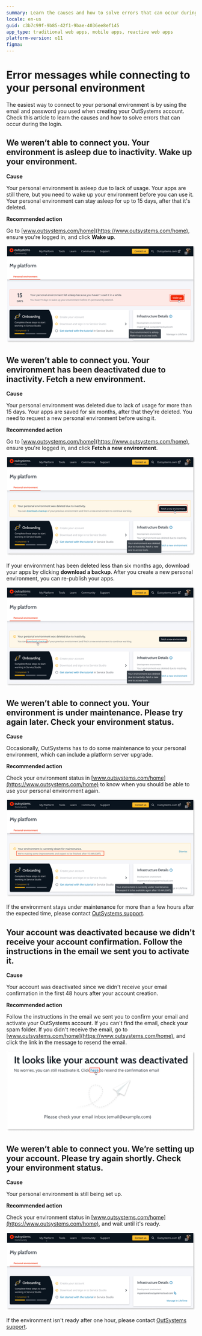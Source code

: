 ```yaml
---
summary: Learn the causes and how to solve errors that can occur during while trying to login to your personal environment.
locale: en-us
guid: c3b7c99f-9b85-42f1-9bae-4036ee8ef145
app_type: traditional web apps, mobile apps, reactive web apps
platform-version: o11
figma:
---
```


# Error messages while connecting to your personal environment

The easiest way to connect to your personal environment is by using the email and password you used when creating your OutSystems account.
Check this article to learn the causes and how to solve errors that can occur during the login.

## We weren’t able to connect you. Your environment is asleep due to inactivity. Wake up your environment.

**Cause**

Your personal environment is asleep due to lack of usage. Your apps are still there, but you need to wake up your environment before you can use it.
Your personal environment can stay asleep for up to 15 days, after that it's deleted.

**Recommended action**

Go to [www.outsystems.com/home](https://www.outsystems.com/home), ensure you're logged in, and click **Wake up**.

![Wake up your personal environment](images/pe-sleep.png)

## We weren’t able to connect you. Your environment has been deactivated due to inactivity. Fetch a new environment.

**Cause**

Your personal environment was deleted due to lack of usage for more than 15 days. Your apps are saved for six months, after that they're deleted.
You need to request a new personal environment before using it.

**Recommended action**

Go to [www.outsystems.com/home](https://www.outsystems.com/home), ensure you're logged in, and click **Fetch a new environment**.

![Fetch a new personal environment](images/pe-del.png)

If your environment has been deleted less than six months ago, download your apps by clicking **download a backup**. After you create a new personal environment, you can re-publish your apps.

![Fetch a new personal environment](images/pe-del-apps.png)

## We weren’t able to connect you. Your environment is under maintenance. Please try again later. Check your environment status.

**Cause**

Occasionally, OutSystems has to do some maintenance to your personal environment, which can include a platform server upgrade.

**Recommended action**

Check your environment status in [www.outsystems.com/home](https://www.outsystems.com/home) to know when you should be able to use your personal environment again.

![Check when the maintenance of your personal environment is expected to finish](images/pe-maint.png)

If the environment stays under maintenance for more than a few hours after the expected time, please contact [OutSystems support](https://success.outsystems.com/Support).

## Your account was deactivated because we didn't receive your account confirmation. Follow the instructions in the email we sent you to activate it.

**Cause**

Your account was deactivated since we didn't receive your email confirmation in the first 48 hours after your account creation.

**Recommended action**

Follow the instructions in the email we sent you to confirm your email and activate your OutSystems account.
If you can't find the email, check your spam folder.
If you didn't receive the email, go to [www.outsystems.com/home](https://www.outsystems.com/home), and click the link in the message to resend the email.

![Resend confirmation email to reactivate your account](images/pe-resend-email.png)

## We weren’t able to connect you. We’re setting up your account. Please try again shortly. Check your environment status.

**Cause**

Your personal environment is still being set up.

**Recommended action**

Check your environment status in [www.outsystems.com/home](https://www.outsystems.com/home), and wait until it's ready.

![Personal environment is ready](images/pe-ready.png)

If the environment isn't ready after one hour, please contact [OutSystems support](https://success.outsystems.com/Support).
